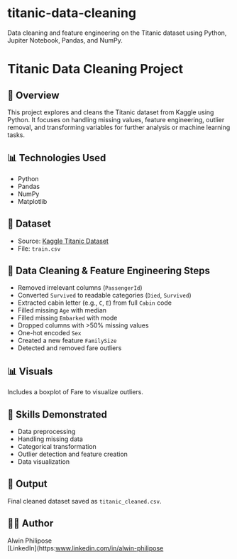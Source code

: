 # titanic-data-cleaning
Data cleaning and feature engineering on the Titanic dataset using Python, Jupiter Notebook, Pandas, and NumPy.

# Titanic Data Cleaning Project

## 🚢 Overview

This project explores and cleans the Titanic dataset from Kaggle using Python. It focuses on handling missing values, feature engineering, outlier removal, and transforming variables for further analysis or machine learning tasks.

## 📊 Technologies Used

- Python
- Pandas
- NumPy
- Matplotlib

## 📁 Dataset

- Source: [Kaggle Titanic Dataset](https://www.kaggle.com/c/titanic/data)
- File: `train.csv`

## 🧹 Data Cleaning & Feature Engineering Steps

- Removed irrelevant columns (`PassengerId`)
- Converted `Survived` to readable categories (`Died`, `Survived`)
- Extracted cabin letter (e.g., `C`, `E`) from full `Cabin` code
- Filled missing `Age` with median
- Filled missing `Embarked` with mode
- Dropped columns with >50% missing values
- One-hot encoded `Sex`
- Created a new feature `FamilySize`
- Detected and removed fare outliers

## 📊 Visuals

Includes a boxplot of Fare to visualize outliers.

## 🧠 Skills Demonstrated

- Data preprocessing
- Handling missing data
- Categorical transformation
- Outlier detection and feature creation
- Data visualization

## 📎 Output

Final cleaned dataset saved as `titanic_cleaned.csv`.

## 🧑‍💻 Author

Alwin Philipose  
[LinkedIn](https:www.linkedin.com/in/alwin-philipose 
